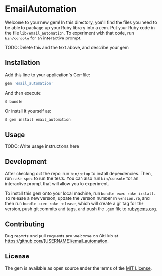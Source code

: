 # EmailAutomation

Welcome to your new gem! In this directory, you'll find the files you need to be able to package up your Ruby library into a gem. Put your Ruby code in the file `lib/email_automation`. To experiment with that code, run `bin/console` for an interactive prompt.

TODO: Delete this and the text above, and describe your gem

## Installation

Add this line to your application's Gemfile:

```ruby
gem 'email_automation'
```

And then execute:

    $ bundle

Or install it yourself as:

    $ gem install email_automation

## Usage

TODO: Write usage instructions here

## Development

After checking out the repo, run `bin/setup` to install dependencies. Then, run `rake spec` to run the tests. You can also run `bin/console` for an interactive prompt that will allow you to experiment.

To install this gem onto your local machine, run `bundle exec rake install`. To release a new version, update the version number in `version.rb`, and then run `bundle exec rake release`, which will create a git tag for the version, push git commits and tags, and push the `.gem` file to [rubygems.org](https://rubygems.org).

## Contributing

Bug reports and pull requests are welcome on GitHub at https://github.com/[USERNAME]/email_automation.


## License

The gem is available as open source under the terms of the [MIT License](http://opensource.org/licenses/MIT).

